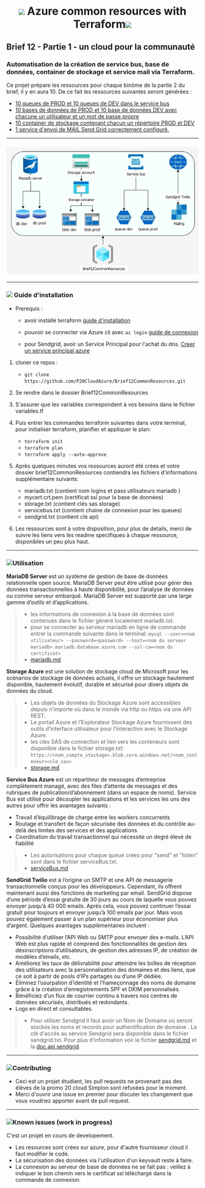 # <p align="center"><img src="https://img.icons8.com/fluency/48/000000/azure-1.png"/> Azure common resources with Terraform<img src="https://img.icons8.com/fluency/48/000000/terraform.png"/></p>

## Brief 12 - Partie 1 - un cloud pour la communauté

### Automatisation de la création de service bus, base de données, container de stockage et service mail via Terraform. 

Ce projet prépare les ressources pour chaque binôme de la partie 2 du brief,  il y en aura 10.
De ce fait les ressources suivantes seront générées :

* [10 queues de PROD et 10 queues de DEV dans le service bus](serviceBus.md)
* [10 bases de données de PROD et 10 base de données DEV avec chacune un utilisateur et un mot de passe propre](mariadb.md)
* [10 container de stockage contenant chacun un répertoire PROD et DEV](storage.md)
* [1 service d'envoi de MAIL Send Grid correctement configuré.](sendgrid.md)


---
### <p align="center">![diagram](/images/diagramv1.jpg)</p>

---
### <img src="https://img.icons8.com/cotton/40/000000/settings--v1.png"/>	Guide d'installation

- Prerequis :

	- avoir installé terraform [guide d'installation](https://learn.hashicorp.com/tutorials/terraform/install-cli)

	- pouvoir se connecter via Azure cli avec `az login` [guide de connexion](https://learn.microsoft.com/en-us/cli/azure/authenticate-azure-cli)

	- pour Sendgrid, avoir un Service Principal pour l'achat du dns. [Creer un service principal azure](https://learn.microsoft.com/fr-fr/azure/active-directory/develop/howto-create-service-principal-portal)


1. cloner ce repos : 
	- `git clone https://github.com/P20CloudAzure/Brief12CommonResources.git`
2. Se rendre dans le dossier Brief12CommonResources
3. S'assurer que les variables correspondent à vos besoins dans le fichier variables.tf
4. Puis entrer les commandes terraform suivantes dans votre terminal, pour initialiser terraform, planifier et appliquer le plan:
	- `terraform init`  
	- `terraform plan`
	- `terraform apply --auto-approve`

5. Après quelques minutes vos ressources auront été crées et votre dossier brief12CommonResources contiendra les fichiers d'informations supplémentaire suivants:
	- mariadb.txt (contient nom logins et pass utilisateurs mariadb )
	- mycert.crt.pem (certificat ssl pour la base de données)
	- storage.txt (contient clés sas storage)
	- servicebus.txt (contient chaine de connexion pour les queues)
	- sendgrid.txt (contient clé api)
	
6. Les ressources sont à votre disposition, pour plus de details, merci de suivre les liens vers les readme specifiques à chaque ressource, disponibles  un peu plus haut.

---
### <img src="https://img.icons8.com/external-smashingstocks-outline-color-smashing-stocks/45/000000/external-interactive-networking-smashingstocks-outline-color-smashing-stocks.png"/>Utilisation

**MariaDB Server** est un système de gestion de base de données relationnelle open source.
MariaDB Server peut être utilisé pour gérer des données transactionnelles à haute disponibilité, pour l’analyse de données ou comme serveur embarqué. MariaDB Server est supporté par une large gamme d’outils et d’applications.
>- les informations de connexion à la base de données sont contenues dans le fichier généré localement mariadb.txt.
>- pour se connecter au serveur mariadb en ligne de commande entrer la commande suivante dans le terminal:
>`mysql --user=<nom utilisateur> --password=<password> --host=<nom du serveur mariadb>.mariadb.database.azure.com --ssl-ca=<nom du certificat>`
>- [mariadb.md](mariadb.md)

**Storage Azure** est une solution de stockage cloud de Microsoft pour les scénarios de stockage de données actuels, il offre un stockage hautement disponible, hautement évolutif, durable et sécurisé pour divers objets de données du cloud.
>- Les objets de données du Stockage Azure sont accessibles depuis n’importe où dans le monde via http ou https via une API REST. 
>- Le portail Azure et l’Explorateur Stockage Azure fournissent des outils d’interface utilisateur pour l’interaction avec le Stockage Azure.
>- les clés SAS de connection et lien vers les conteneurs sont disponible dans le fichier storage.txt:
>`https://<nom_compte_stockage>.blob.core.windows.net/<nom_conteneur><cle_sas>`
>- [storage.md](storage.md)

**Service Bus Azure** est un répartiteur de messages d’entreprise complètement managé, avec des files d’attente de messages et des rubriques de publication/d’abonnement (dans un espace de noms). Service Bus est utilisé pour découpler les applications et les services les uns des autres pour offrir les avantages suivants :
- Travail d’équilibrage de charge entre les workers concurrents
- Routage et transfert de façon sécurisée des données et du contrôle au-delà des limites des services et des applications
- Coordination du travail transactionnel qui nécessite un degré élevé de fiabilité
>- Les autorisations pour chaque queue crées pour "send" et "listen" sont dans le fichier serviceBus.txt.
>- [serviceBus.md](serviceBus.md)

**SendGrid Twilio** est à l’origine un SMTP et une API de messagerie transactionnelle conçus pour les développeurs. Cependant, ils offrent maintenant aussi des fonctions de marketing par email.
SendGrid dispose d’une période d’essai gratuite de 30 jours au cours de laquelle vous pouvez envoyer jusqu’à 40 000 emails. Après cela, vous pouvez continuer l’essai gratuit pour toujours et envoyer jusqu’à 100 emails par jour.
Mais vous pouvez également passer à un plan supérieur pour économiser plus d’argent.
Quelques avantages supplémentaires incluent :
- Possibilité d’utiliser l’API Web ou SMTP pour envoyer des e-mails. L’API Web est plus rapide et comprend des fonctionnalités de gestion des désinscriptions d’utilisateurs, de gestion des adresses IP, de création de modèles d’emails, etc.
- Améliorez les taux de délivrabilité pour atteindre les boîtes de réception des utilisateurs avec la personnalisation des domaines et des liens, que ce soit à partir de pools d’IPs partagés ou d’une IP dédiée.
- Éliminez l’usurpation d’identité et l’hameçonnage des noms de domaine grâce à la création d’enregistrements SPF et DKIM personnalisés.
- Bénéficiez d’un flux de courrier continu à travers nos centres de données sécurisés, distribués et redondants.
- Logs en direct et consultables.
 >- Pour utiliser Sendgrid il faut avoir un Nom de Domaine où seront stockés les noms et records pour authentification de domaine . La clé d'accés au service Sendgrid sera disponible dans le fichier sendgrid.txt. Pour plus d'information voir le fichier [sendgrid.md](sendgrid.md) et la [doc api sendgrid](https://docs.sendgrid.com/api-reference/mail-send/mail-send).




---
### <img src="https://img.icons8.com/external-flaticons-lineal-color-flat-icons/40/000000/external-contribution-achievements-flaticons-lineal-color-flat-icons.png"/>Contributing
- Ceci est un projet étudiant, les pull requests ne provenant pas des éléves de la promo 20 cloud Simplon sont refusées pour le moment. 
- Merci d'ouvrir une issue en premier pour discuter les changement que vous voudriez apporter avant de pull request.

---
### <img src="https://img.icons8.com/external-flaticons-flat-flat-icons/40/000000/external-fire-extinguisher-wayfinding-flaticons-flat-flat-icons.png"/>Known issues (work in progress)

C'est un projet en cours de developement.
- Les resources sont crées sur azure, pour d'autre fournisseur cloud il faut modifier le code.
- La sécurisation des données via l'utilisation d'un keyvault reste à faire.
- La connexion au serveur de base de données ne se fait pas : veillez à indiquer le bon chemin vers le certificat ssl téléchargé dans la commande de connexion.
